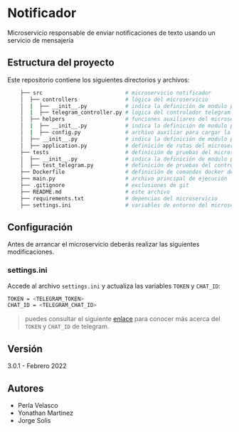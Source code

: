 # Notificador

Microservicio responsable de enviar notificaciones de texto usando un servicio de mensajería

## Estructura del proyecto

Este repositorio contiene los siguientes directorios y archivos:

```bash
    ├── src                          # microservicio notificador
    │  ├── controllers               # lógica del microservicio 
    │  |  ├── __init__.py            # indica la definición de modulo python
    │  |  ├── telegram_controller.py # logica del controlador telegram
    │  ├── helpers                   # funciones auxiliares del microservicio
    │  |  ├── __init__.py            # indica la definición de modulo python
    │  |  ├── config.py              # archivo auxiliar para cargar la configuración
    │  ├── __init__.py               # indica la definición de modulo python
    │  ├── application.py            # definición de rutas del microservicio
    ├── tests                        # definición de pruebas del microservicio
    │  ├── __init__.py               # indica la definición de modulo python
    │  ├── test_telegram.py          # definición de pruebas del controlador telegram
    ├── Dockerfile                   # definición de comandos docker del microservicio 
    ├── main.py                      # archivo principal de ejecución
    ├── .gitignore                   # exclusiones de git
    ├── README.md                    # este archivo
    ├── requirements.txt             # depencias del microservicio
    ├── settings.ini                 # variables de entorno del microservicio
```

## Configuración

Antes de arrancar el microservicio deberás realizar las siguientes modificaciones. 
### settings.ini

Accede al archivo `settings.ini` y actualiza las variables `TOKEN` y `CHAT_ID`:

```bash
TOKEN = <TELEGRAM_TOKEN>
CHAT_ID = <TELEGRAM_CHAT_ID>
```

> puedes consultar el siguiente [enlace](https://medium.com/@goyoregalado/bots-de-telegram-en-python-134b964fcdf7) 
> para conocer más acerca del `TOKEN` y `CHAT_ID` de telegram.


## Versión

3.0.1 - Febrero 2022

## Autores

- Perla Velasco
- Yonathan Martinez
- Jorge Solis